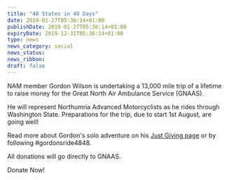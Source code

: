 ```yaml
---
title: "48 States in 48 Days"
date: 2019-01-27T05:36:14+01:00
publishDate: 2019-01-27T05:36:14+01:00
expiryDate: 2019-12-31T05:36:14+01:00
type: news
news_category: social
news_status:
news_ribbon: 
draft: false
---
```


NAM member Gordon Wilson is undertaking a 13,000 mile trip of a lifetime to raise money for the Great North Air Ambulance Service (GNAAS).

He will represent Northumria Advanced Motorcyclists as he rides through Washington State. Preparations for the trip, due to start 1st August, are going well!

Read more about Gordon's solo adventure on his [Just Giving page](https://www.justgiving.com/fundraising/gordon-wilson13?fbclid=IwAR1cf343taDJiXfsvkq593GR6_zbXUnTF303sYZ8KlqnM8TOYo0UpA0n-Bc "Read more about 48 States in 48 Days") or by following #gordonsride4848.

All donations will go directly to GNAAS.

Donate Now!


